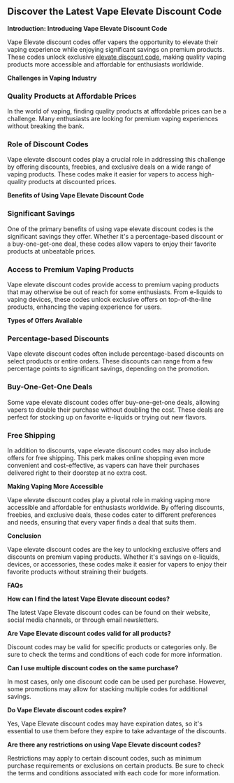 <h2><strong>Discover the Latest Vape Elevate Discount Code</strong></h2>
<p><strong>Introduction: Introducing Vape Elevate Discount Code</strong></p>
<p>Vape Elevate discount codes offer vapers the opportunity to elevate their vaping experience while enjoying significant savings on premium products. These codes unlock exclusive <a href="https://www.couponsfox.com/elevate-coupons/">elevate discount code</a>, making quality vaping products more accessible and affordable for enthusiasts worldwide.</p>
<p><strong>Challenges in Vaping Industry</strong></p>
<h3><strong>Quality Products at Affordable Prices</strong></h3>
<p>In the world of vaping, finding quality products at affordable prices can be a challenge. Many enthusiasts are looking for premium vaping experiences without breaking the bank.</p>
<h3><strong>Role of Discount Codes</strong></h3>
<p>Vape elevate discount codes play a crucial role in addressing this challenge by offering discounts, freebies, and exclusive deals on a wide range of vaping products. These codes make it easier for vapers to access high-quality products at discounted prices.</p>
<p><strong>Benefits of Using Vape Elevate Discount Code</strong></p>
<h3><strong>Significant Savings</strong></h3>
<p>One of the primary benefits of using vape elevate discount codes is the significant savings they offer. Whether it's a percentage-based discount or a buy-one-get-one deal, these codes allow vapers to enjoy their favorite products at unbeatable prices.</p>
<h3><strong>Access to Premium Vaping Products</strong></h3>
<p>Vape elevate discount codes provide access to premium vaping products that may otherwise be out of reach for some enthusiasts. From e-liquids to vaping devices, these codes unlock exclusive offers on top-of-the-line products, enhancing the vaping experience for users.</p>
<p><strong>Types of Offers Available</strong></p>
<h3><strong>Percentage-based Discounts</strong></h3>
<p>Vape elevate discount codes often include percentage-based discounts on select products or entire orders. These discounts can range from a few percentage points to significant savings, depending on the promotion.</p>
<h3><strong>Buy-One-Get-One Deals</strong></h3>
<p>Some vape elevate discount codes offer buy-one-get-one deals, allowing vapers to double their purchase without doubling the cost. These deals are perfect for stocking up on favorite e-liquids or trying out new flavors.</p>
<h3><strong>Free Shipping</strong></h3>
<p>In addition to discounts, vape elevate discount codes may also include offers for free shipping. This perk makes online shopping even more convenient and cost-effective, as vapers can have their purchases delivered right to their doorstep at no extra cost.</p>
<p><strong>Making Vaping More Accessible</strong></p>
<p>Vape elevate discount codes play a pivotal role in making vaping more accessible and affordable for enthusiasts worldwide. By offering discounts, freebies, and exclusive deals, these codes cater to different preferences and needs, ensuring that every vaper finds a deal that suits them.</p>
<p><strong>Conclusion</strong></p>
<p>Vape elevate discount codes are the key to unlocking exclusive offers and discounts on premium vaping products. Whether it's savings on e-liquids, devices, or accessories, these codes make it easier for vapers to enjoy their favorite products without straining their budgets.</p>
<p><strong>FAQs</strong></p>
<p><strong>How can I find the latest Vape Elevate discount codes?</strong><span style="font-weight: 400;">&nbsp;</span></p>
<p><span style="font-weight: 400;">The latest Vape Elevate discount codes can be found on their website, social media channels, or through email newsletters.</span></p>
<p><strong>Are Vape Elevate discount codes valid for all products?</strong><span style="font-weight: 400;">&nbsp;</span></p>
<p><span style="font-weight: 400;">Discount codes may be valid for specific products or categories only. Be sure to check the terms and conditions of each code for more information.</span></p>
<p><strong>Can I use multiple discount codes on the same purchase?</strong><span style="font-weight: 400;">&nbsp;</span></p>
<p><span style="font-weight: 400;">In most cases, only one discount code can be used per purchase. However, some promotions may allow for stacking multiple codes for additional savings.</span></p>
<p><strong>Do Vape Elevate discount codes expire?</strong><span style="font-weight: 400;">&nbsp;</span></p>
<p><span style="font-weight: 400;">Yes, Vape Elevate discount codes may have expiration dates, so it's essential to use them before they expire to take advantage of the discounts.</span></p>
<p><strong>Are there any restrictions on using Vape Elevate discount codes?</strong><span style="font-weight: 400;">&nbsp;</span></p>
<p><span style="font-weight: 400;">Restrictions may apply to certain discount codes, such as minimum purchase requirements or exclusions on certain products. Be sure to check the terms and conditions associated with each code for more information.</span></p>